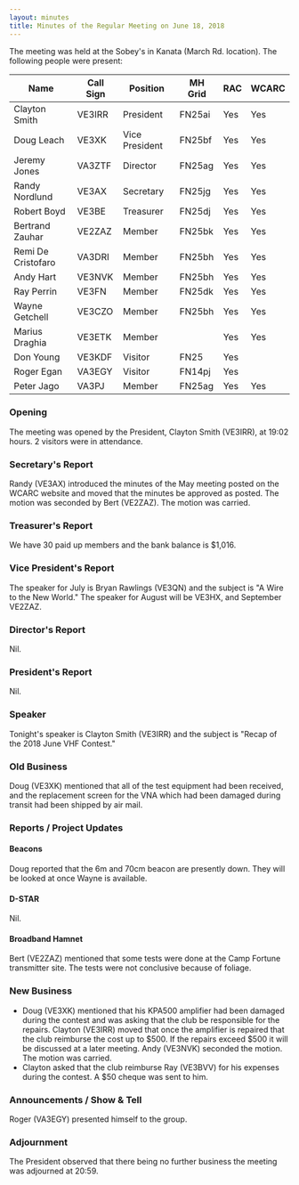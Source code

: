 ```yaml
---
layout: minutes
title: Minutes of the Regular Meeting on June 18, 2018
---
```


The meeting was held at the Sobey's in Kanata (March Rd. location).
The following people were present:

| Name                   | Call Sign  | Position         | MH Grid | RAC | WCARC |
|------------------------|------------|------------------|---------|-----|-------|
| Clayton Smith          | VE3IRR     | President        | FN25ai  | Yes | Yes   |
| Doug Leach             | VE3XK      | Vice President   | FN25bf  | Yes | Yes   |
| Jeremy Jones           | VA3ZTF     | Director         | FN25ag  | Yes | Yes   |
| Randy Nordlund         | VE3AX      | Secretary        | FN25jg  | Yes | Yes   |
| Robert Boyd            | VE3BE      | Treasurer        | FN25dj  | Yes | Yes   |
| Bertrand Zauhar        | VE2ZAZ     | Member           | FN25bk  | Yes | Yes   |
| Remi De Cristofaro     | VA3DRI     | Member           | FN25bh  | Yes | Yes   |
| Andy Hart              | VE3NVK     | Member           | FN25bh  | Yes | Yes   |
| Ray Perrin             | VE3FN      | Member           | FN25dk  | Yes | Yes   |
| Wayne Getchell         | VE3CZO     | Member           | FN25bh  | Yes | Yes   |
| Marius Draghia         | VE3ETK     | Member           |         | Yes | Yes   |
| Don Young              | VE3KDF     | Visitor          | FN25    | Yes |       |
| Roger Egan             | VA3EGY     | Visitor          | FN14pj  | Yes |       |
| Peter Jago             | VA3PJ      | Member           | FN25ag  | Yes | Yes   |

### Opening

The meeting was opened by the President, Clayton Smith (VE3IRR), at 19:02 hours.
2 visitors were in attendance.

### Secretary's Report

Randy (VE3AX) introduced the minutes of the May meeting posted on the WCARC website and moved that the minutes be approved as posted. The motion was seconded by Bert (VE2ZAZ).
The motion was carried.

### Treasurer's Report

We have 30 paid up members and the bank balance is $1,016.

### Vice President's Report

The speaker for July is Bryan Rawlings (VE3QN) and the subject is "A Wire to the New World." The speaker for August will be VE3HX, and September VE2ZAZ.

### Director's Report

Nil.

### President's Report

Nil.

### Speaker

Tonight's speaker is Clayton Smith (VE3IRR) and the subject is "Recap of the 2018 June VHF Contest."

### Old Business

Doug (VE3XK) mentioned that all of the test equipment had been received, and the replacement screen for the VNA which had been damaged during transit had been shipped by air mail.

### Reports / Project Updates

#### Beacons

Doug reported that the 6m and 70cm beacon are presently down. They will be looked at once Wayne is available.

#### D-STAR

Nil.

#### Broadband Hamnet

Bert (VE2ZAZ) mentioned that some tests were done at the Camp Fortune transmitter site. The tests were not conclusive because of foliage.

### New Business

* Doug (VE3XK) mentioned that his KPA500 amplifier had been damaged during the contest and was asking that the club be responsible for the repairs.
Clayton (VE3IRR) moved that once the amplifier is repaired that the club reimburse the cost up to $500. If the repairs exceed $500 it will be discussed at a later meeting. Andy (VE3NVK) seconded the motion. The motion was carried.
* Clayton asked that the club reimburse Ray (VE3BVV) for his expenses during the contest. A $50 cheque was sent to him.

### Announcements / Show & Tell

Roger (VA3EGY) presented himself to the group.

### Adjournment

The President observed that there being no further business the meeting was
adjourned at 20:59.
